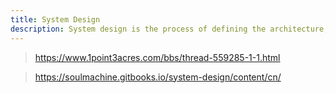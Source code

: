 ```yaml
---
title: System Design
description: System design is the process of defining the architecture, components, modules, interfaces, and data for a system to satisfy specified requirements.
---
```


> https://www.1point3acres.com/bbs/thread-559285-1-1.html

> https://soulmachine.gitbooks.io/system-design/content/cn/

